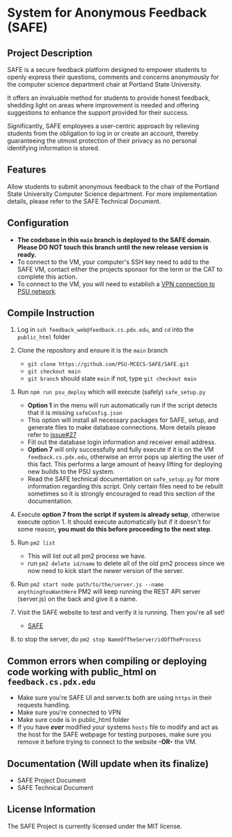 # System for Anonymous Feedback (SAFE)

## Project Description

SAFE is a secure feedback platform designed to empower students to openly express their questions, comments and concerns anonymously for the computer science department chair at Portland State University.

It offers an invaluable method for students to provide honest feedback, shedding light on areas where improvement is needed and offering suggestions to enhance the support provided for their success.

Significantly, SAFE employees a user-centric approach by relieving students from the obligation to log in or create an account, thereby guaranteeing the utmost protection of their privacy as no personal identifying information is stored.

## Features

Allow students to submit anonymous feedback to the chair of the Portland State University Computer Science department.
For more implementation details, please refer to the SAFE Technical Document.

## Configuration

- **The codebase in this `main` branch is deployed to the SAFE domain. Please DO NOT touch this branch until the new release version is ready.**
- To connect to the VM, your computer's SSH key need to add to the SAFE VM, contact either the projects sponsor for the term or the CAT to complete this action.
- To connect to the VM, you will need to establish a [VPN connection to PSU network](https://cat.pdx.edu/services/network/vpn-services/).

## Compile Instruction

1. Log in `ssh feedback_web@feedback.cs.pdx.edu`, and `cd` into the `public_html` folder

2. Clone the repository and ensure it is the `main` branch

   - `git clone https://github.com/PSU-MCECS-SAFE/SAFE.git`
   - `git checkout main`
   - `git branch` should state `main` if not, type `git checkout main`

3. Run `npm run psu_deploy` which will execute (safely) `safe_setup.py`

   - **Option 1** in the menu will run automatically run if the script detects that it is missing `safeConfig.json`
   - This option will install all necessary packages for SAFE, setup, and generate files to make database connections. More details please refer to [issue#27](https://github.com/PSU-MCECS-SAFE/SAFE/issues/27#issue-1697069201)
   - Fill out the database login information and receiver email address.
   - **Option 7** will only successfully and fully execute if it is on the VM `feedback.cs.pdx.edu`, otherwise an error pops up alerting the user of this fact. This performs a large amount of heavy lifting for deploying new builds to the PSU system.
   - Read the SAFE technical documentation on `safe_setup.py` for more information regarding this script. Only certain files need to be rebuilt sometimes so it is strongly encouraged to read this section of the documentation.

4. Execute **option 7 from the script if system is already setup**, otherwise execute option 1. It should execute automatically but if it doesn't for some reason, **you must do this before proceeding to the next step**.

5. Run `pm2 list`

   - This will list out all pm2 process we have.
   - run `pm2 delete id/name` to delete all of the old pm2 process since we now need to kick start the newer version of the server.

6. Run `pm2 start node path/to/the/server.js --name anythingYouWantHere` PM2 will keep running the REST API server (server.js) on the back and give it a name.

7. Visit the SAFE website to test and verify it is running. Then you're all set!

   - [SAFE](https://feedback.cs.pdx.edu/)

8. to stop the server, do `pm2 stop NameOfTheServer/idOfTheProcess`

## Common errors when compiling or deploying code working with public_html on `feedback.cs.pdx.edu`

- Make sure you're SAFE UI and server.ts both are using `https` in their requests handling.
- Make sure you're connected to VPN
- Make sure code is in public_html folder
- If you have **_ever_** modified your systems `hosts` file to modify and act as the host for the SAFE webpage for testing purposes, make sure you remove it before trying to connect to the website **-OR-** the VM.

## Documentation (Will update when its finalize)

- SAFE Project Document
- SAFE Technical Document

## License Information

The SAFE Project is currently licensed under the MIT license.
